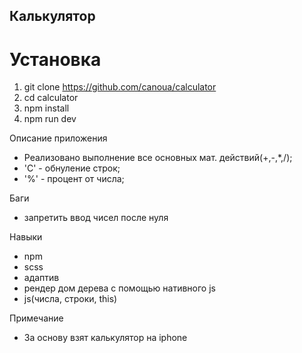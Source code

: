## Калькулятор

# Установка

1. git clone https://github.com/canoua/calculator
2. cd calculator
3. npm install
4. npm run dev

Описание приложения

- Реализовано выполнение все основных мат. действий(+,-,\*,/);
- 'C' - обнуление строк;
- '%' - процент от числа;

Баги

- запретить ввод чисел после нуля

Навыки

- npm
- scss
- адаптив
- рендер дом дерева с помощью нативного js
- js(числа, строки, this)

Примечание

- За основу взят калькулятор на iphone
